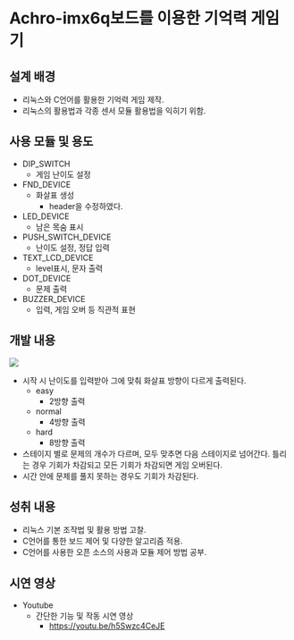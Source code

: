 # Achro-imx6q보드를 이용한 기억력 게임기

## 설계 배경
* 리눅스와 C언어를 활용한 기억력 게임 제작.
* 리눅스의 활용법과 각종 센서 모듈 활용법을 익히기 위함.

## 사용 모듈 및 용도
* DIP_SWITCH
    * 게임 난이도 설정
* FND_DEVICE
    * 화살표 생성
        * header을 수정하였다.
* LED_DEVICE
    * 남은 목숨 표시
* PUSH_SWITCH_DEVICE
    * 난이도 설정, 정답 입력
* TEXT_LCD_DEVICE
    * level표시, 문자 출력
* DOT_DEVICE
    * 문제 출력
* BUZZER_DEVICE
    * 입력, 게임 오버 등 직관적 표현

## 개발 내용
![](https://i.imgur.com/ZdmUnTS.png)
* 시작 시 난이도를 입력받아 그에 맞춰 화살표 방향이 다르게 출력된다.
    * easy
        * 2방향 출력
    * normal
        * 4방향 출력
    * hard
        * 8방향 출력
* 스테이지 별로 문제의 개수가 다르며, 모두 맞추면 다음 스테이지로 넘어간다. 틀리는 경우 기회가 차감되고 모든 기회가 차감되면 게임 오버된다.
* 시간 안에 문제를 풀지 못하는 경우도 기회가 차감된다.

## 성취 내용
* 리눅스 기본 조작법 및 활용 방법 고찰.
* C언어를 통한 보드 제어 및 다양한 알고리즘 적용.
* C언어를 사용한 오픈 소스의 사용과 모듈 제어 방법 공부.

## 시연 영상
* Youtube
    * 간단한 기능 및 작동 시연 영상
        * https://youtu.be/h5Swzc4CeJE
